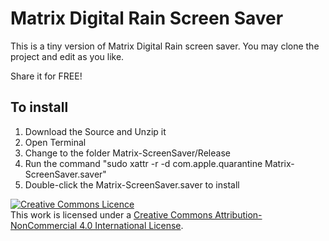 # Matrix Digital Rain Screen Saver

This is a tiny version of Matrix Digital Rain screen saver.
You may clone the project and edit as you like.

Share it for FREE!

## To install
1. Download the Source and Unzip it
2. Open Terminal
3. Change to the folder Matrix-ScreenSaver/Release
4. Run the command "sudo xattr -r -d com.apple.quarantine Matrix-ScreenSaver.saver"
5. Double-click the Matrix-ScreenSaver.saver to install

[![Creative Commons Licence](https://i.creativecommons.org/l/by-nc/4.0/88x31.png)](http://creativecommons.org/licenses/by-nc/4.0/)  
This work is licensed under a [Creative Commons Attribution-NonCommercial 4.0 International License](http://creativecommons.org/licenses/by-nc/4.0/).
